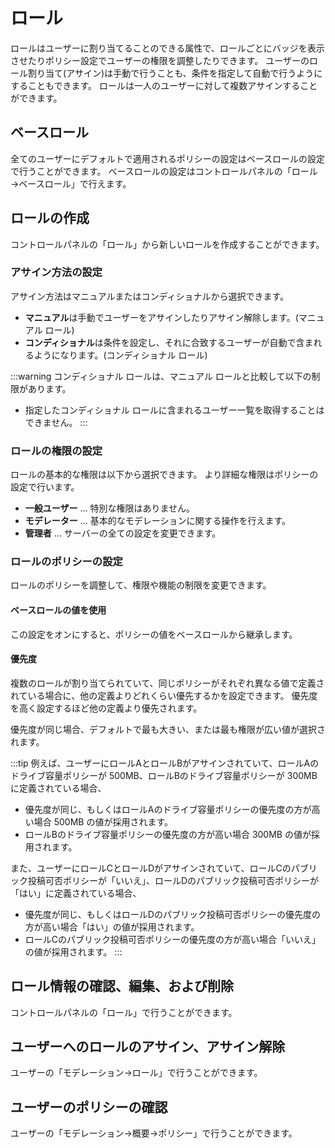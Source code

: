 # ロール

ロールはユーザーに割り当てることのできる属性で、ロールごとにバッジを表示させたりポリシー設定でユーザーの権限を調整したりできます。
ユーザーのロール割り当て(アサイン)は手動で行うことも、条件を指定して自動で行うようにすることもできます。
ロールは一人のユーザーに対して複数アサインすることができます。

## ベースロール

全てのユーザーにデフォルトで適用されるポリシーの設定はベースロールの設定で行うことができます。
ベースロールの設定はコントロールパネルの「ロール→ベースロール」で行えます。

## ロールの作成

コントロールパネルの「ロール」から新しいロールを作成することができます。

### アサイン方法の設定
アサイン方法はマニュアルまたはコンディショナルから選択できます。

- **マニュアル**は手動でユーザーをアサインしたりアサイン解除します。(マニュアル ロール)
- **コンディショナル**は条件を設定し、それに合致するユーザーが自動で含まれるようになります。(コンディショナル ロール)

:::warning
コンディショナル ロールは、マニュアル ロールと比較して以下の制限があります。

- 指定したコンディショナル ロールに含まれるユーザー一覧を取得することはできません。
:::

### ロールの権限の設定
ロールの基本的な権限は以下から選択できます。
より詳細な権限はポリシーの設定で行います。

- **一般ユーザー** ... 特別な権限はありません。
- **モデレーター** ... 基本的なモデレーションに関する操作を行えます。
- **管理者** ... サーバーの全ての設定を変更できます。

### ロールのポリシーの設定
ロールのポリシーを調整して、権限や機能の制限を変更できます。

#### ベースロールの値を使用

この設定をオンにすると、ポリシーの値をベースロールから継承します。

#### 優先度

複数のロールが割り当てられていて、同じポリシーがそれぞれ異なる値で定義されている場合に、他の定義よりどれくらい優先するかを設定できます。
優先度を高く設定するほど他の定義より優先されます。

優先度が同じ場合、デフォルトで最も大きい、または最も権限が広い値が選択されます。

:::tip
例えば、ユーザーにロールAとロールBがアサインされていて、ロールAのドライブ容量ポリシーが 500MB、ロールBのドライブ容量ポリシーが 300MB に定義されている場合、

- 優先度が同じ、もしくはロールAのドライブ容量ポリシーの優先度の方が高い場合 500MB の値が採用されます。
- ロールBのドライブ容量ポリシーの優先度の方が高い場合 300MB の値が採用されます。

また、ユーザーにロールCとロールDがアサインされていて、ロールCのパブリック投稿可否ポリシーが「いいえ」、ロールDのパブリック投稿可否ポリシーが「はい」に定義されている場合、

- 優先度が同じ、もしくはロールDのパブリック投稿可否ポリシーの優先度の方が高い場合「はい」の値が採用されます。
- ロールCのパブリック投稿可否ポリシーの優先度の方が高い場合「いいえ」の値が採用されます。
:::

## ロール情報の確認、編集、および削除

コントロールパネルの「ロール」で行うことができます。

## ユーザーへのロールのアサイン、アサイン解除

ユーザーの「モデレーション→ロール」で行うことができます。

## ユーザーのポリシーの確認

ユーザーの「モデレーション→概要→ポリシー」で行うことができます。
